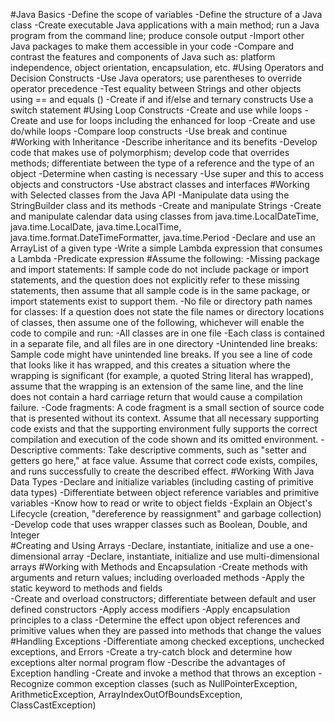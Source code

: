 #Java Basics 
-Define the scope of variables 
-Define the structure of a Java class
-Create executable Java applications with a main method; run a Java program from the command line; produce console output
-Import other Java packages to make them accessible in your code
-Compare and contrast the features and components of Java such as: platform independence, object orientation, encapsulation, etc.
#Using Operators and Decision Constructs 
-Use Java operators; use parentheses to override operator precedence
-Test equality between Strings and other objects using == and equals ()
-Create if and if/else and ternary constructs 
Use a switch statement 
#Using Loop Constructs 
-Create and use while loops
-Create and use for loops including the enhanced for loop
-Create and use do/while loops
-Compare loop constructs
-Use break and continue  
#Working with Inheritance 
-Describe inheritance and its benefits
-Develop code that makes use of polymorphism; develop code that overrides methods;  differentiate between the type of a reference and the type of an object
-Determine when casting is necessary
-Use super and this to access objects and constructors
-Use abstract classes and interfaces
#Working with Selected classes from the Java API 
-Manipulate data using the StringBuilder class and its methods
-Create and manipulate Strings
-Create and manipulate calendar data using classes from java.time.LocalDateTime,  java.time.LocalDate, java.time.LocalTime, java.time.format.DateTimeFormatter, java.time.Period
-Declare and use an ArrayList of a given type 
-Write a simple Lambda expression that consumes a Lambda -Predicate expression
#Assume the following:
-Missing package and import statements: If sample code do not include package or import statements, and the question does not explicitly refer to these missing statements, then assume that all sample code is in the same package, or import statements exist to support them.
-No file or directory path names for classes: If a question does not state the file names or directory locations of classes, then assume one of the following, whichever will enable the code to compile and run:
-All classes are in one file
-Each class is contained in a separate file, and all files are in one directory
-Unintended line breaks: Sample code might have unintended line breaks. If you see a line of code that looks like it has wrapped, and this creates a situation where the wrapping is significant (for example, a quoted String literal has wrapped), assume that the wrapping is an extension of the same line, and the line does not contain a hard carriage return that would cause a compilation failure.
-Code fragments: A code fragment is a small section of source code that is presented without its context. Assume that all necessary supporting code exists and that the supporting environment fully supports the correct compilation and execution of the code shown and its omitted environment.
-Descriptive comments: Take descriptive comments, such as "setter and getters go here," at face value. Assume that correct code exists, compiles, and runs successfully to create the described effect.
#Working With Java Data Types 
-Declare and initialize variables (including casting of primitive data types)
-Differentiate between object reference variables and primitive variables
-Know how to read or write to object fields
-Explain an Object's Lifecycle (creation, "dereference by reassignment" and garbage collection)
-Develop code that uses wrapper classes such as Boolean, Double, and Integer  
#Creating and Using Arrays 
-Declare, instantiate, initialize and use a one-dimensional array
-Declare, instantiate, initialize and use multi-dimensional arrays
#Working with Methods and Encapsulation 
-Create methods with arguments and return values; including overloaded methods
-Apply the static keyword to methods and fields  
-Create and overload constructors; differentiate between default and user defined constructors
-Apply access modifiers
-Apply encapsulation principles to a class
-Determine the effect upon object references and primitive values when they are passed  into methods that change the values
#Handling Exceptions 
-Differentiate among checked exceptions, unchecked exceptions, and Errors
-Create a try-catch block and determine how exceptions alter normal program flow
-Describe the advantages of Exception handling 
-Create and invoke a method that throws an exception
-Recognize common exception classes (such as NullPointerException, ArithmeticException, ArrayIndexOutOfBoundsException, ClassCastException)